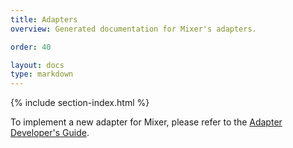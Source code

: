 ```yaml
---
title: Adapters
overview: Generated documentation for Mixer's adapters.

order: 40

layout: docs
type: markdown
---
```


{% include section-index.html %}

To implement a new adapter for Mixer, please refer to the [Adapter Developer's Guide](https://github.com/istio/istio/blob/master/mixer/doc/dev/adapters.md).

